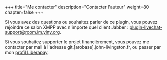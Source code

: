 +++
title="Me contacter"
description="Contacter l'auteur"
weight=80
chapter=false
+++

Si vous avez des questions ou souhaitez parler de ce plugin, vous pouvez rejoindre ce salon XMPP avec n'importe quel client Jabber : [plugin-livechat-support@room.im.yiny.org](xmpp:plugin-livechat-support@room.im.yiny.org?join).

Si vous souhaitez supporter le projet financièrement, vous pouvez me contacter par mail à l'adresse git.[arobase].john-livingston.fr, ou passer par mon [profil Liberapay](https://liberapay.com/JohnLivingston/).
